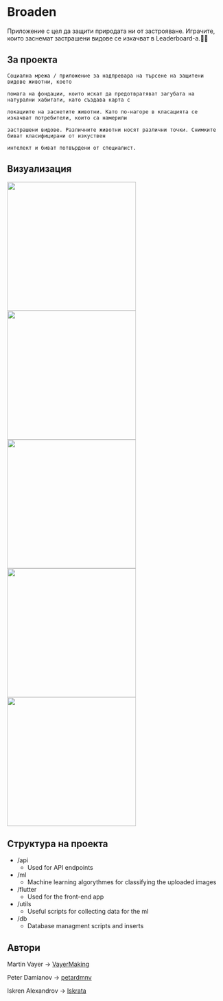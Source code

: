 # Broaden
Приложение с цел да защити природата ни от застрояване. Играчите, които заснемат застрашени видове се изкачват в Leaderboard-a.🐥🐸

## За проекта

```
Социална мрежа / приложение за надпревара на търсене на защитени видове животни, което

помага на фондации, които искат да предотвратяват загубата на натурални хабитати, като създава карта с

локациите на заснетите животни. Като по-нагоре в класацията се изкачват потребители, които са намерили

застрашени видове. Различните животни носят различни точки. Снимките биват класифицирани от изкуствен

интелект и биват потвърдени от специалист.

```
## Визуализация

<img src="https://i.imgur.com/tOAyPXj.jpg " w height="300">
<img src="https://i.imgur.com/8iuTttN.jpg " w height="300">
<img src="https://i.imgur.com/gRWe94K.jpg " w height="300">
<img src="https://i.imgur.com/8qg7B3g.jpg " w height="300">
<img src="https://i.imgur.com/kdft4Ew.jpg " w height="300">


## Структура на проекта
  * /api
    * Used for API endpoints
  * /ml
    * Machine learning algorythmes for classifying the uploaded images
  * /flutter
    * Used for the front-end app
  * /utils
    * Useful scripts for collecting data for the ml
  * /db
    * Database managment scripts and inserts

## Автори

  Martin Vayer -> [VayerMaking](https://github.com/VayerMaking)

  Peter Damianov -> [petardmnv](https://github.com/petardmnv)

  Iskren Alexandrov -> [Iskrata](https://github.com/Iskrata)
